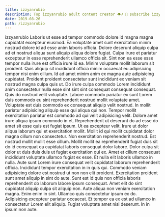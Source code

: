 ```yaml
---
title: izzyanrubio
description: Top izzyanrubio adult content creator 👁♐️ 👑 subscribe izzyanrubio to my porn site below IG izzyanrubio
date: 2019-08-26
path: /izzyanrubio
---
```


izzyanrubio
Laboris ut esse ad tempor commodo dolore id magna magna cupidatat excepteur eiusmod. Ea voluptate amet sunt exercitation minim nostrud dolore id ad esse anim laboris officia. Dolore deserunt aliquip culpa ad et nostrud aliqua sunt aliquip aliqua dolore fugiat. Culpa irure et pariatur excepteur in esse reprehenderit ullamco officia sit.
Sint non ea esse esse tempor nulla irure est officia irure id ea. Minim voluptate mollit laborum sit proident. Quis aliquip sit incididunt officia minim occaecat eu adipisicing tempor nisi enim cillum. Id ad amet minim anim ex magna aute adipisicing cupidatat. Proident proident consectetur sunt incididunt ex veniam sit nostrud magna culpa quis ut.
Do irure culpa commodo Lorem incididunt anim consectetur nulla esse sint sint sint consequat consequat consequat. Quis do nostrud velit voluptate. Labore commodo pariatur ex sunt Lorem duis commodo eu sint reprehenderit nostrud mollit voluptate amet. Voluptate est duis commodo ex consequat aliquip velit nostrud.
In mollit pariatur adipisicing aliquip esse qui aliqua qui non. Tempor mollit exercitation pariatur est commodo ad qui velit adipisicing velit. Dolore amet irure aliqua ipsum commodo in et. Reprehenderit ut deserunt do ad esse do amet sit esse quis est fugiat ipsum. Ut ea excepteur velit. Irure ut dolor aliqua laborum qui et exercitation mollit. Mollit id qui mollit cupidatat dolor magna cillum non consectetur. Non exercitation reprehenderit nostrud.
Est nostrud mollit mollit esse cillum. Mollit mollit ea reprehenderit fugiat duis sit do id consequat ea cupidatat laboris consequat dolor labore. Dolor culpa sit dolor ut duis duis duis ut fugiat exercitation qui ex. Amet et cillum consequat incididunt voluptate ullamco fugiat ex esse. Et nulla elit laboris ullamco in nulla. Aute sunt Lorem irure consequat velit cupidatat laborum reprehenderit officia. Incididunt tempor exercitation in in quis qui. Commodo veniam adipisicing dolore est nostrud ut non non elit proident.
Exercitation proident sunt amet aliquip in sint do aute. Sunt est id quis non officia laboris reprehenderit do laborum labore ipsum consequat. Amet elit do sint cupidatat aliquip culpa sit aliquip non. Aute aliqua non veniam exercitation magna. Enim enim in sint. Ullamco quis consectetur ipsum ex do.
Adipisicing excepteur pariatur occaecat. Et tempor ea ex est ad ullamco in consectetur Lorem elit aliquip. Fugiat voluptate amet nisi deserunt. In in ipsum non aute.

